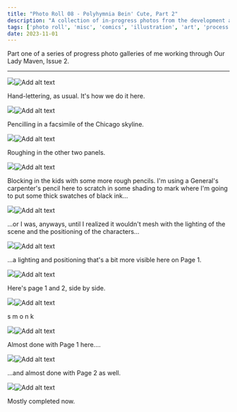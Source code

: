 ```yaml
---
title: "Photo Roll 08 - Polyhymnia Bein' Cute, Part 2"
description: "A collection of in-progress photos from the development and illustration process for the first three pages of Our Lady Maven." 
tags: ['photo roll', 'misc', 'comics', 'illustration', 'art', 'process', 'the garden']
date: 2023-11-01
---
```


Part one of a series of progress photo galleries of me working through Our Lady Maven, Issue 2.

<hr/>


<div class="floatcenter caption">
  <p><img tabindex=1 src="/photo/008/01.jpg" /><span class="f"><img src="/photo/008/01.jpg" alt="Add alt text"/></span></p>
  <p> Hand-lettering, as usual. It's how we do it here. </p>
</div>
<div class="floatcenter caption">
  <p><img tabindex=1 src="/photo/008/02.jpg" /><span class="f"><img src="/photo/008/02.jpg" alt="Add alt text"/></span></p>
  <p> Pencilling in a facsimile of the Chicago skyline. </a> </p>
</div>
<div class="floatcenter caption">
  <p><img tabindex=1 src="/photo/008/03.jpg" /><span class="f"><img src="/photo/008/03.jpg" alt="Add alt text"/></span></p>
  <p> Roughing in the other two panels. </p>
</div>
<div class="floatcenter caption">
  <p><img tabindex=1 src="/photo/008/04.jpg" /><span class="f"><img src="/photo/008/04.jpg" alt="Add alt text"/></span></p>
  <p> Blocking in the kids with some more rough pencils. I'm using a General's carpenter's pencil here to scratch in some shading to mark where I'm going to put some thick swatches of black ink... </a></p>
</div>
<div class="floatcenter caption">
  <p><img tabindex=1 src="/photo/008/05.jpg" /><span class="f"><img src="/photo/008/05.jpg" alt="Add alt text"/></span></p>
  <p> ...or I was, anyways, until I realized it wouldn't mesh with the lighting of the scene and the positioning of the characters... </a> </p>
</div>
<div class="floatcenter caption">
  <p><img tabindex=1 src="/photo/008/06.jpg" /><span class="f"><img src="/photo/008/06.jpg" alt="Add alt text"/></span></p>
  <p> ...a lighting and positioning that's a bit more visible here on Page 1. </p>
</div>
<div class="floatcenter caption">
  <p><img tabindex=1 src="/photo/008/07.jpg" /><span class="f"><img src="/photo/008/07.jpg" alt="Add alt text"/></span></p>
  <p> Here's page 1 and 2, side by side. </p>
</div>
<div class="floatcenter caption">
  <p><img tabindex=1 src="/photo/008/08.png" /><span class="f"><img src="/photo/008/08.png" alt="Add alt text"/></span></p>
  <p> s m o n k </p>
</div>
<div class="floatcenter caption">
  <p><img tabindex=1 src="/photo/008/09.png" /><span class="f"><img src="/photo/008/09.png" alt="Add alt text"/></span></p>
  <p> Almost done with Page 1 here....  </p>
</div>
<div class="floatcenter caption">
  <p><img tabindex=1 src="/photo/008/10.png" /><span class="f"><img src="/photo/008/10.png" alt="Add alt text"/></span></p>
  <p> ...and almost done with Page 2 as well. </p>
</div>
<div class="floatcenter caption">
  <p><img tabindex=1 src="/photo/008/11.png" /><span class="f"><img src="/photo/008/11.png" alt="Add alt text"/></span></p>
  <p> Mostly completed now. </p>
</div>

